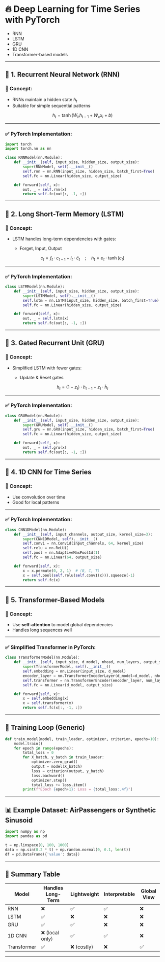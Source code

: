 # 🔥 Deep Learning for Time Series with PyTorch

* RNN
* LSTM
* GRU
* 1D CNN
* Transformer-based models

---

## 🔁 1. Recurrent Neural Network (RNN)

### 📘 Concept:

* RNNs maintain a hidden state $h_t$
* Suitable for simple sequential patterns

$$
h_t = \tanh(W_h h_{t-1} + W_x x_t + b)
$$

---

### ✅ PyTorch Implementation:

```python
import torch
import torch.nn as nn

class RNNModel(nn.Module):
    def __init__(self, input_size, hidden_size, output_size):
        super(RNNModel, self).__init__()
        self.rnn = nn.RNN(input_size, hidden_size, batch_first=True)
        self.fc = nn.Linear(hidden_size, output_size)

    def forward(self, x):
        out, _ = self.rnn(x)
        return self.fc(out[:, -1, :])
```

---

## 🧠 2. Long Short-Term Memory (LSTM)

### 📘 Concept:

* LSTM handles long-term dependencies with gates:

  * Forget, Input, Output

$$
c_t = f_t \cdot c_{t-1} + i_t \cdot \tilde{c}_t
\quad ; \quad h_t = o_t \cdot \tanh(c_t)
$$

---

### ✅ PyTorch Implementation:

```python
class LSTMModel(nn.Module):
    def __init__(self, input_size, hidden_size, output_size):
        super(LSTMModel, self).__init__()
        self.lstm = nn.LSTM(input_size, hidden_size, batch_first=True)
        self.fc = nn.Linear(hidden_size, output_size)

    def forward(self, x):
        out, _ = self.lstm(x)
        return self.fc(out[:, -1, :])
```

---

## 🚪 3. Gated Recurrent Unit (GRU)

### 📘 Concept:

* Simplified LSTM with fewer gates:

  * Update & Reset gates

$$
h_t = (1 - z_t) \cdot h_{t-1} + z_t \cdot \tilde{h}_t
$$

---

### ✅ PyTorch Implementation:

```python
class GRUModel(nn.Module):
    def __init__(self, input_size, hidden_size, output_size):
        super(GRUModel, self).__init__()
        self.gru = nn.GRU(input_size, hidden_size, batch_first=True)
        self.fc = nn.Linear(hidden_size, output_size)

    def forward(self, x):
        out, _ = self.gru(x)
        return self.fc(out[:, -1, :])
```

---

## 🧱 4. 1D CNN for Time Series

### 📘 Concept:

* Use convolution over time
* Good for local patterns

---

### ✅ PyTorch Implementation:

```python
class CNN1DModel(nn.Module):
    def __init__(self, input_channels, output_size, kernel_size=3):
        super(CNN1DModel, self).__init__()
        self.conv1 = nn.Conv1d(input_channels, 64, kernel_size)
        self.relu = nn.ReLU()
        self.pool = nn.AdaptiveMaxPool1d(1)
        self.fc = nn.Linear(64, output_size)

    def forward(self, x):
        x = x.permute(0, 2, 1)  # (B, C, T)
        x = self.pool(self.relu(self.conv1(x))).squeeze(-1)
        return self.fc(x)
```

---

## 🔁 5. Transformer-Based Models

### 📘 Concept:

* Use **self-attention** to model global dependencies
* Handles long sequences well

---

### ✅ Simplified Transformer in PyTorch:

```python
class TransformerModel(nn.Module):
    def __init__(self, input_size, d_model, nhead, num_layers, output_size):
        super(TransformerModel, self).__init__()
        self.embedding = nn.Linear(input_size, d_model)
        encoder_layer = nn.TransformerEncoderLayer(d_model=d_model, nhead=nhead)
        self.transformer = nn.TransformerEncoder(encoder_layer, num_layers=num_layers)
        self.fc = nn.Linear(d_model, output_size)

    def forward(self, x):
        x = self.embedding(x)
        x = self.transformer(x)
        return self.fc(x[:, -1, :])
```

---

## 🧪 Training Loop (Generic)

```python
def train_model(model, train_loader, optimizer, criterion, epochs=10):
    model.train()
    for epoch in range(epochs):
        total_loss = 0
        for X_batch, y_batch in train_loader:
            optimizer.zero_grad()
            output = model(X_batch)
            loss = criterion(output, y_batch)
            loss.backward()
            optimizer.step()
            total_loss += loss.item()
        print(f"Epoch {epoch+1}: Loss = {total_loss:.4f}")
```

---

## 📊 Example Dataset: AirPassengers or Synthetic Sinusoid

```python
import numpy as np
import pandas as pd

t = np.linspace(0, 100, 1000)
data = np.sin(0.2 * t) + np.random.normal(0, 0.1, len(t))
df = pd.DataFrame({'value': data})
```

---

## 🧠 Summary Table

| Model       | Handles Long-Term | Lightweight | Interpretable | Global View |
| ----------- | ----------------- | ----------- | ------------- | ----------- |
| RNN         | ❌                 | ✅           | ✅             | ❌           |
| LSTM        | ✅                 | ❌           | ❌             | ❌           |
| GRU         | ✅                 | ✅           | ❌             | ❌           |
| 1D CNN      | ❌ (local only)    | ✅           | ✅             | ❌           |
| Transformer | ✅                 | ❌ (costly)  | ❌             | ✅           |

---

